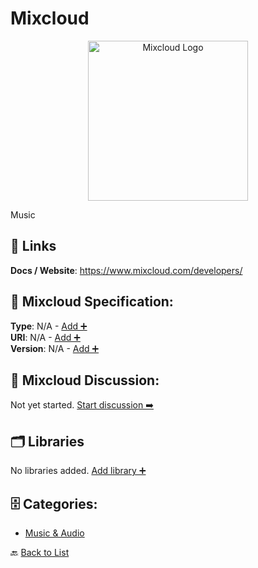 # Mixcloud
<p align="center">
    <img width="256" src="https://raw.githubusercontent.com/apis-list/apis-list/main/apis/mixcloud/logo_256x256.png" alt="Mixcloud Logo"/>
</p>
Music

##  🔗 Links
**Docs / Website**: https://www.mixcloud.com/developers/

## 🧬 Mixcloud Specification:
**Type**: N/A - [Add ➕](https://github.com/apis-list/apis-list/edit/main/apis.yaml#12607)  
**URI**: N/A - [Add ➕](https://github.com/apis-list/apis-list/edit/main/apis.yaml#12607)  
**Version**: N/A - [Add ➕](https://github.com/apis-list/apis-list/edit/main/apis.yaml#12607)

## 💬 Mixcloud Discussion:
Not yet started. [Start discussion ➡️](https://github.com/apis-list/apis-list/discussions/new)

## 🗂️ Libraries

No libraries added. [Add library ➕](https://github.com/apis-list/apis-list/edit/main/apis.yaml#12607)    


## 🗄️ Categories:
- [Music & Audio](https://github.com/apis-list/apis-list#music--audio-)

🔙  [Back to List](https://github.com/apis-list/apis-list)
